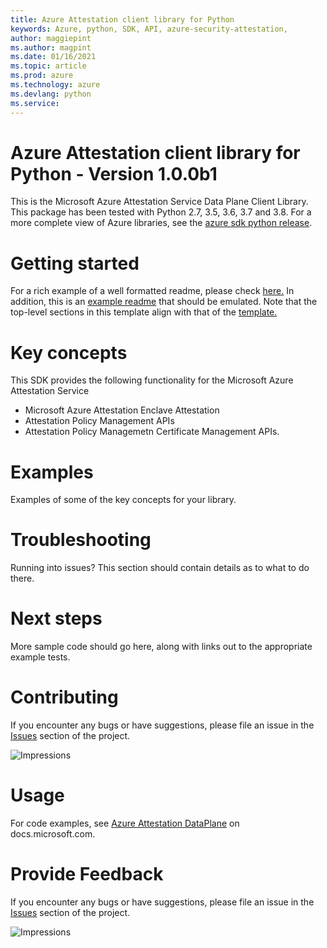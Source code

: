 ```yaml
---
title: Azure Attestation client library for Python
keywords: Azure, python, SDK, API, azure-security-attestation, 
author: maggiepint
ms.author: magpint
ms.date: 01/16/2021
ms.topic: article
ms.prod: azure
ms.technology: azure
ms.devlang: python
ms.service: 
---
```


# Azure Attestation client library for Python - Version 1.0.0b1 


This is the Microsoft Azure Attestation Service Data Plane Client Library.
This package has been tested with Python 2.7, 3.5, 3.6, 3.7 and 3.8.
For a more complete view of Azure libraries, see the [azure sdk python release](https://aka.ms/azsdk/python/all).

# Getting started

For a rich example of a well formatted readme, please check [here.](https://github.com/Azure/azure-sdk/blob/master/docs/policies/README-TEMPLATE.md) In addition, this is an [example readme](https://github.com/Azure/azure-sdk/blob/master/docs/policies/README-EXAMPLE.md) that should be emulated. Note that the top-level sections in this template align with that of the [template.](https://github.com/Azure/azure-sdk/blob/master/docs/policies/README-TEMPLATE.md)

# Key concepts
This SDK provides the following functionality for the Microsoft Azure Attestation Service
* Microsoft Azure Attestation Enclave Attestation
* Attestation Policy Management APIs
* Attestation Policy Managemetn Certificate Management APIs.

# Examples

Examples of some of the key concepts for your library.

# Troubleshooting

Running into issues? This section should contain details as to what to do there.

# Next steps

More sample code should go here, along with links out to the appropriate example tests.

# Contributing

If you encounter any bugs or have suggestions, please file an issue in the [Issues](<https://github.com/Azure/azure-sdk-for-python/issues>) section of the project.

![Impressions](https://azure-sdk-impressions.azurewebsites.net/api/impressions/azure-sdk-for-python%2Fsdk%2Ftemplate%2Fazure-template%2FREADME.png)


# Usage

For code examples, see [Azure Attestation DataPlane](https://docs.microsoft.com/python/api/overview/azure/)
on docs.microsoft.com.


# Provide Feedback

If you encounter any bugs or have suggestions, please file an issue in the
[Issues](https://github.com/Azure/azure-sdk-for-python/issues)
section of the project.


![Impressions](https://azure-sdk-impressions.azurewebsites.net/api/impressions/azure-sdk-for-python%2Fazure-mgmt-attestation%2FREADME.png)

